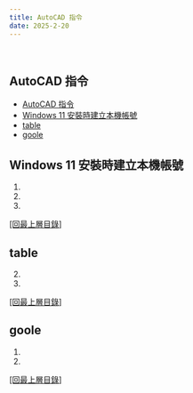 ```yaml
---
title: AutoCAD 指令
date: 2025-2-20
---
```

<br />

## AutoCAD 指令
- [AutoCAD 指令](#autocad-指令)
- [Windows 11 安裝時建立本機帳號](#windows-11-安裝時建立本機帳號)
- [table](#table)
- [goole](#goole)

## Windows 11 安裝時建立本機帳號
1.
2.
3.
[[回最上層目錄]](#top)

## table
2.
3.
[[回最上層目錄]](#top)

## goole
1.
2.
[[回最上層目錄]](#top)